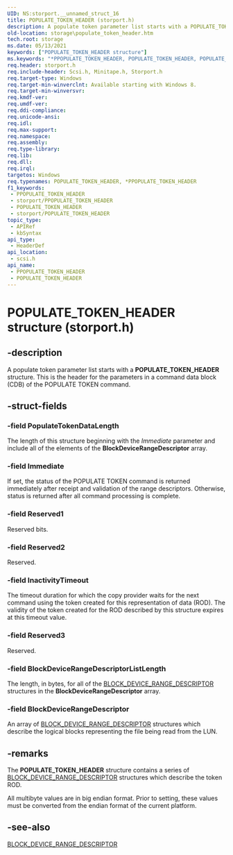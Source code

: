 ```yaml
---
UID: NS:storport.__unnamed_struct_16
title: POPULATE_TOKEN_HEADER (storport.h)
description: A populate token parameter list starts with a POPULATE_TOKEN_HEADER structure. This is the header for the parameters in a command data block (CDB) of the POPULATE TOKEN command.
old-location: storage\populate_token_header.htm
tech.root: storage
ms.date: 05/13/2021
keywords: ["POPULATE_TOKEN_HEADER structure"]
ms.keywords: "*PPOPULATE_TOKEN_HEADER, POPULATE_TOKEN_HEADER, POPULATE_TOKEN_HEADER structure [Storage Devices], PPOPULATE_TOKEN_HEADER, PPOPULATE_TOKEN_HEADER structure pointer [Storage Devices], scsi/POPULATE_TOKEN_HEADER, scsi/PPOPULATE_TOKEN_HEADER, storage.populate_token_header"
req.header: storport.h
req.include-header: Scsi.h, Minitape.h, Storport.h
req.target-type: Windows
req.target-min-winverclnt: Available starting with Windows 8.
req.target-min-winversvr: 
req.kmdf-ver: 
req.umdf-ver: 
req.ddi-compliance: 
req.unicode-ansi: 
req.idl: 
req.max-support: 
req.namespace: 
req.assembly: 
req.type-library: 
req.lib: 
req.dll: 
req.irql: 
targetos: Windows
req.typenames: POPULATE_TOKEN_HEADER, *PPOPULATE_TOKEN_HEADER
f1_keywords:
 - PPOPULATE_TOKEN_HEADER
 - storport/PPOPULATE_TOKEN_HEADER
 - POPULATE_TOKEN_HEADER
 - storport/POPULATE_TOKEN_HEADER
topic_type:
 - APIRef
 - kbSyntax
api_type:
 - HeaderDef
api_location:
 - scsi.h
api_name:
 - PPOPULATE_TOKEN_HEADER
 - POPULATE_TOKEN_HEADER
---
```


# POPULATE_TOKEN_HEADER structure (storport.h)


## -description

A populate token parameter list starts with a <b>POPULATE_TOKEN_HEADER</b> structure. This is the header for the parameters in a command data block (CDB) of the  POPULATE TOKEN command.

## -struct-fields

### -field PopulateTokenDataLength

The length of this structure beginning with the <i>Immediate</i> parameter and include all of the elements of the <b>BlockDeviceRangeDescriptor</b> array.

### -field Immediate

If set, the status of the POPULATE TOKEN command is returned immediately after receipt and validation of the range descriptors. Otherwise, status is returned after all command processing is complete.

### -field Reserved1

Reserved bits.

### -field Reserved2

Reserved.

### -field InactivityTimeout

The timeout duration for which the copy provider waits for the next command using the token created for this representation of data (ROD). The validity of the token created  for the ROD described by this structure expires at this timeout value.

### -field Reserved3

Reserved.

### -field BlockDeviceRangeDescriptorListLength

The length, in bytes, for all  of the <a href="/windows-hardware/drivers/ddi/scsi/ns-scsi-block_device_range_descriptor">BLOCK_DEVICE_RANGE_DESCRIPTOR</a> structures in the <b>BlockDeviceRangeDescriptor</b> array.

### -field BlockDeviceRangeDescriptor

An array of <a href="/windows-hardware/drivers/ddi/scsi/ns-scsi-block_device_range_descriptor">BLOCK_DEVICE_RANGE_DESCRIPTOR</a> structures which describe the logical blocks representing the file being read from the LUN.

## -remarks

The <b>POPULATE_TOKEN_HEADER</b> structure contains a series of <a href="/windows-hardware/drivers/ddi/scsi/ns-scsi-block_device_range_descriptor">BLOCK_DEVICE_RANGE_DESCRIPTOR</a> structures which describe the token ROD.

All multibyte values are in big endian format. Prior to setting, these values must be converted from the endian format of the current platform.

## -see-also

<a href="/windows-hardware/drivers/ddi/scsi/ns-scsi-block_device_range_descriptor">BLOCK_DEVICE_RANGE_DESCRIPTOR</a>

